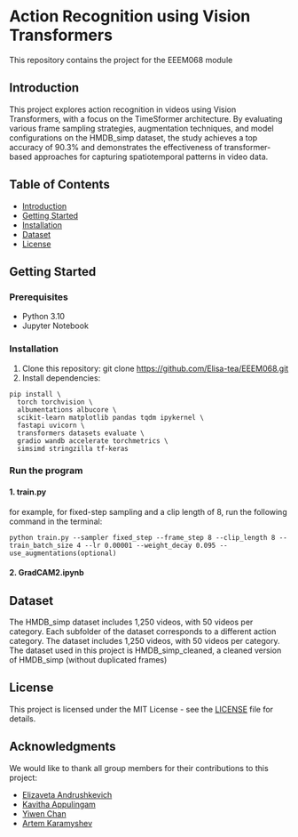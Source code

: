 # Action Recognition using Vision Transformers
This repository contains the project for the EEEM068 module
## Introduction
This project explores action recognition in videos using Vision Transformers, with a focus on the TimeSformer architecture. By evaluating various frame sampling strategies, augmentation techniques, and model configurations on the HMDB_simp dataset, the study achieves a top accuracy of 90.3% and demonstrates the effectiveness of transformer-based approaches for capturing spatiotemporal patterns in video data.
## Table of Contents
- [Introduction](#introduction)
- [Getting Started](#gettingstarted)
- [Installation](#installation)
- [Dataset](#dataset)
- [License](#license)



## Getting Started
### Prerequisites
- Python 3.10
- Jupyter Notebook

### Installation
1. Clone this repository: git clone https://github.com/Elisa-tea/EEEM068.git
2. Install dependencies:
```
pip install \
  torch torchvision \
  albumentations albucore \
  scikit-learn matplotlib pandas tqdm ipykernel \
  fastapi uvicorn \
  transformers datasets evaluate \
  gradio wandb accelerate torchmetrics \
  simsimd stringzilla tf-keras
```
### Run the program
#### 1. train.py
for example, for fixed-step sampling and a clip length of 8, run the following command in the terminal:
```
python train.py --sampler fixed_step --frame_step 8 --clip_length 8 --train_batch_size 4 --lr 0.00001 --weight_decay 0.095 --use_augmentations(optional)
```
#### 2. GradCAM2.ipynb
## Dataset
The HMDB_simp dataset includes 1,250 videos, with 50 videos per category. Each subfolder of the dataset corresponds
to a different action category. The dataset includes 1,250 videos, with 50 videos per category.
The dataset used in this project is HMDB_simp_cleaned, a cleaned version of HMDB_simp (without duplicated frames)

## License
This project is licensed under the MIT License - see the [LICENSE](LICENSE) file for details.
## Acknowledgments
We would like to thank all group members for their contributions to this project:
- [Elizaveta Andrushkevich](https://github.com/Elisa-tea)
- [Kavitha Appulingam](https://github.com/Kavithaaa23)
- [Yiwen Chan](https://github.com/v41827)
- [Artem Karamyshev](https://github.com/ArtemKar123)
